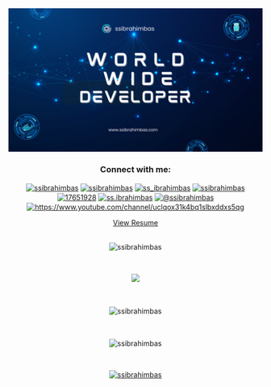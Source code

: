 <div align='center'>
  <img src="./ssibrahimbas.png" alt="Sami Salih İbrahimbaş" />
</div>

<h3 align="center">Connect with me:</h3>

<div align="center">

  
<a href="https://gitlab.com/ssibrahimbas" target="blank"><img align="center" src="https://about.gitlab.com/images/press/logo/svg/gitlab-logo-500.svg" alt="ssibrahimbas" height="auto" width="50" /></a>
<a href="https://dev.to/ssibrahimbas" target="blank"><img align="center" src="https://raw.githubusercontent.com/rahuldkjain/github-profile-readme-generator/master/src/images/icons/Social/devto.svg" alt="ssibrahimbas" height="30" width="40" /></a>
<a href="https://twitter.com/ss_ibrahimbas" target="blank"><img align="center" src="https://raw.githubusercontent.com/rahuldkjain/github-profile-readme-generator/master/src/images/icons/Social/twitter.svg" alt="ss_ibrahimbas" height="30" width="40" /></a>
<a href="https://linkedin.com/in/ssibrahimbas" target="blank"><img align="center" src="https://raw.githubusercontent.com/rahuldkjain/github-profile-readme-generator/master/src/images/icons/Social/linked-in-alt.svg" alt="ssibrahimbas" height="30" width="40" /></a>
<a href="https://stackoverflow.com/users/17651928" target="blank"><img align="center" src="https://raw.githubusercontent.com/rahuldkjain/github-profile-readme-generator/master/src/images/icons/Social/stack-overflow.svg" alt="17651928" height="30" width="40" /></a>
<a href="https://instagram.com/ss.ibrahimbas" target="blank"><img align="center" src="https://raw.githubusercontent.com/rahuldkjain/github-profile-readme-generator/master/src/images/icons/Social/instagram.svg" alt="ss.ibrahimbas" height="30" width="40" /></a>
<a href="https://medium.com/@ssibrahimbas" target="blank"><img align="center" src="https://raw.githubusercontent.com/rahuldkjain/github-profile-readme-generator/master/src/images/icons/Social/medium.svg" alt="@ssibrahimbas" height="30" width="40" /></a>
<a href="https://www.youtube.com/channel/UCLqOX31k4bQ1SlbXdDXS5qg" target="blank"><img align="center" src="https://raw.githubusercontent.com/rahuldkjain/github-profile-readme-generator/master/src/images/icons/Social/youtube.svg" alt="https://www.youtube.com/channel/uclqox31k4bq1slbxddxs5qg" height="30" width="40" /></a>

<a href="https://github.com/ssibrahimbas/ssibrahimbas/blob/main/ssibrahimbas_cv_compressed.pdf" target="_blank">View Resume</a>
</div>

<br/>


<div align="center">
 <img src="https://komarev.com/ghpvc/?username=ssibrahimbas&label=Profile%20views&color=0e75b6&style=flat&theme=dark" alt="ssibrahimbas" /> 
</div>

&nbsp;

<div align="center">
<img src="https://github-readme-stackoverflow.vercel.app/?userID=17651928&theme=dark"/>
</div>

&nbsp;

<div align="center">
<img align="center" src="https://github-readme-streak-stats.herokuapp.com/?user=ssibrahimbas&theme=dark" alt="ssibrahimbas" />
</div>

&nbsp;

<div align="center">
<img align="center" src="https://github-readme-stats.vercel.app/api?username=ssibrahimbas&show_icons=true&locale=en&theme=dark" alt="ssibrahimbas" />
</div>

&nbsp;

<div align="center">
 <a href="https://github.com/ryo-ma/github-profile-trophy"><img src="https://github-profile-trophy.vercel.app/?username=ssibrahimbas&theme=dracula&column=-1" alt="ssibrahimbas" /></a>
</div>
